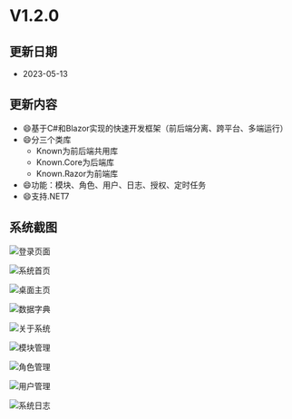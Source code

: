 # V1.2.0

## 更新日期
- 2023-05-13

## 更新内容
- 😄基于C#和Blazor实现的快速开发框架（前后端分离、跨平台、多端运行）
- 😄分三个类库
    - Known为前后端共用库
    - Known.Core为后端库
    - Known.Razor为前端库
- 😄功能：模块、角色、用户、日志、授权、定时任务
- 😄支持.NET7

## 系统截图

![登录页面](https://foruda.gitee.com/images/1688121567850878119/aeb0ba7c_14334.png "屏幕截图")

![系统首页](https://foruda.gitee.com/images/1688121652832203993/393e14ff_14334.png "屏幕截图")

![桌面主页](https://foruda.gitee.com/images/1688095584616599752/95a18c01_14334.png "屏幕截图")

![数据字典](https://foruda.gitee.com/images/1688121245593898303/e45b1e89_14334.png "屏幕截图")

![关于系统](https://foruda.gitee.com/images/1688121313448887148/ee79121b_14334.png "屏幕截图")

![模块管理](https://foruda.gitee.com/images/1688121372620870803/ca564f91_14334.png "屏幕截图")

![角色管理](https://foruda.gitee.com/images/1688121430233035965/c6e8df7f_14334.png "屏幕截图")

![用户管理](https://foruda.gitee.com/images/1688121486294777387/218d0eb9_14334.png "屏幕截图")

![系统日志](https://foruda.gitee.com/images/1688121524781415308/4e15ee1d_14334.png "屏幕截图")